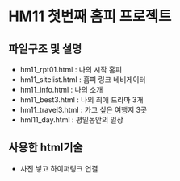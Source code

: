 # HM11 첫번째 홈피 프로젝트

## 파일구조 및 설명
 - hm11_rpt01.html : 나의 시작 홈피
 - hm11_sitelist.html : 홈피 링크 네비게이터
 - hm11_info.html : 나의 소개
 - hm11_best3.html : 나의 최애 드라마 3개
 - hm11_travel3.html : 가고 싶은 여행지 3곳
 - hml11_day.html : 평일동안의 일상

## 사용한 html기술
 - 사진 넣고 하이퍼링크 연결
